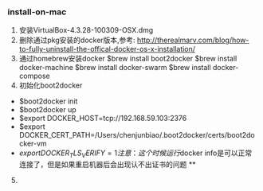 ### install-on-mac

1. 安装VirtualBox-4.3.28-100309-OSX.dmg
2. 删除通过pkg安装的docker版本,参考:
http://therealmarv.com/blog/how-to-fully-uninstall-the-offical-docker-os-x-installation/
3. 通过homebrew安装docker
  $brew install boot2docker
  $brew install docker-machine
  $brew install docker-swarm
  $brew install docker-compose
4. 初始化boot2docker
  * $boot2docker init
  * $boot2docker up
  * $export DOCKER_HOST=tcp://192.168.59.103:2376
  * $export DOCKER_CERT_PATH=/Users/chenjunbiao/.boot2docker/certs/boot2docker-vm
  * $export DOCKER_TLS_VERIFY=1  
  注意：这个时候运行$docker info是可以正常连接了，但是如果重启机器后会出现认不出证书的问题 **
5. 
